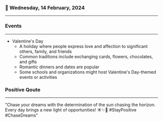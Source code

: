 ### 📅 Wednesday, 14 February, 2024
------
### Events
------
- Valentine's Day
  - A holiday where people express love and affection to significant others, family, and friends
  - Common traditions include exchanging cards, flowers, chocolates, and gifts
  - Romantic dinners and dates are popular
  - Some schools and organizations might host Valentine's Day-themed events or activities
### Positive Qoute
------
"Chase your dreams with the determination of the sun chasing the horizon. Every day brings a new light of opportunities! ☀️✨🌱 #StayPositive #ChaseDreams"
